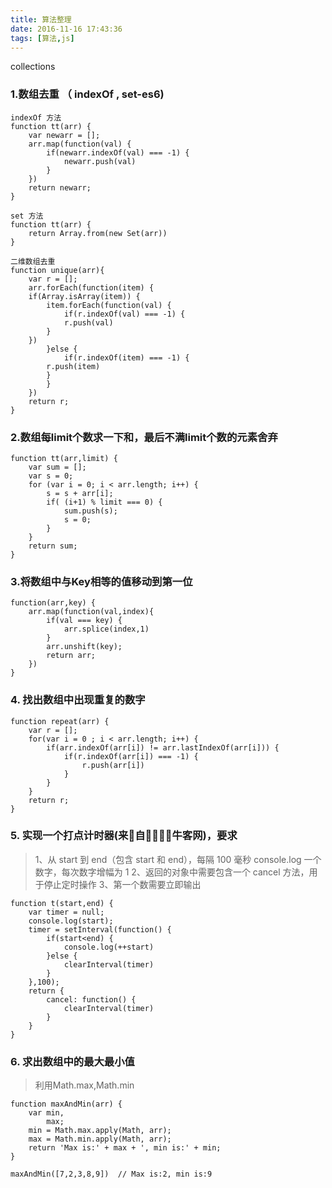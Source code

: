 ```yaml
---
title: 算法整理
date: 2016-11-16 17:43:36
tags: [算法,js]
---
```


collections

<!-- more -->

### 1.数组去重  （ indexOf ,  set-es6)

```
indexOf 方法
function tt(arr) {
    var newarr = [];
    arr.map(function(val) {
        if(newarr.indexOf(val) === -1) {
            newarr.push(val)
        }
    })
    return newarr;
}

set 方法
function tt(arr) {
    return Array.from(new Set(arr))
}

二维数组去重
function unique(arr){
    var r = [];
    arr.forEach(function(item) {
	if(Array.isArray(item)) {
	    item.forEach(function(val) {
    		if(r.indexOf(val) === -1) {
			r.push(val)
		}
	})
        }else {
            if(r.indexOf(item) === -1) {
		r.push(item)
	    }
        }
    })
    return r;
}
```
### 2.数组每limit个数求一下和，最后不满limit个数的元素舍弃

```
function tt(arr,limit) {
    var sum = [];
    var s = 0;
    for (var i = 0; i < arr.length; i++) {
        s = s + arr[i];
        if( (i+1) % limit === 0) {
            sum.push(s);
            s = 0;
        }
    }
    return sum;
}
```
### 3.将数组中与Key相等的值移动到第一位
```
function(arr,key) {
    arr.map(function(val,index){
        if(val === key) {
            arr.splice(index,1)
        }
        arr.unshift(key);
        return arr;
    })
}
```

### 4. 找出数组中出现重复的数字

```
function repeat(arr) {
    var r = [];
    for(var i = 0 ; i < arr.length; i++) {
        if(arr.indexOf(arr[i]) != arr.lastIndexOf(arr[i])) {
            if(r.indexOf(arr[i]) === -1) {
                r.push(arr[i])
            }
        }
    }
    return r;
}
```

### 5. 实现一个打点计时器(来自牛客网)，要求
> 1、从 start 到 end（包含 start 和 end），每隔 100 毫秒 console.log 一个数字，每次数字增幅为 1
> 2、返回的对象中需要包含一个 cancel 方法，用于停止定时操作
> 3、第一个数需要立即输出  

```
function t(start,end) {
    var timer = null;
    console.log(start);
    timer = setInterval(function() {
        if(start<end) {
            console.log(++start)
        }else {
            clearInterval(timer)
        }
    },100);
    return {
        cancel: function() {
            clearInterval(timer)
        }
    }
}
```

### 6. 求出数组中的最大最小值
> 利用Math.max,Math.min

```
function maxAndMin(arr) {
    var min,
        max;
    min = Math.max.apply(Math, arr);
    max = Math.min.apply(Math, arr);
    return 'Max is:' + max + ', min is:' + min;
}

maxAndMin([7,2,3,8,9])  // Max is:2, min is:9
```